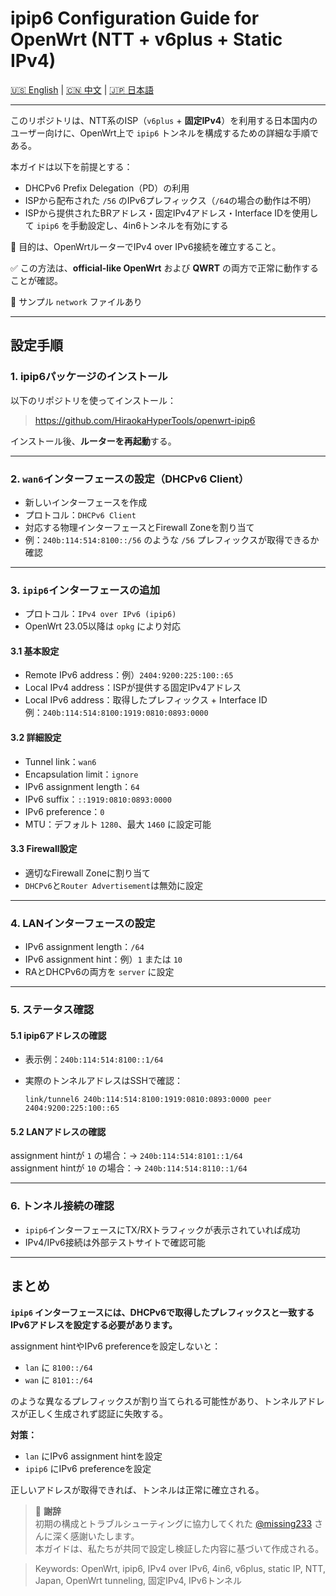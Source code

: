 # ipip6 Configuration Guide for OpenWrt (NTT + v6plus + Static IPv4)

[🇺🇸 English](./README.md) | [🇨🇳 中文](./zh_CN.md) | [🇯🇵 日本語](./ja_JP.md)

---

このリポジトリは、NTT系のISP（`v6plus` + **固定IPv4**）を利用する日本国内のユーザー向けに、OpenWrt上で `ipip6` トンネルを構成するための詳細な手順である。

本ガイドは以下を前提とする：

- DHCPv6 Prefix Delegation（PD）の利用  
- ISPから配布された `/56` のIPv6プレフィックス（`/64`の場合の動作は不明）  
- ISPから提供されたBRアドレス・固定IPv4アドレス・Interface IDを使用して `ipip6` を手動設定し、4in6トンネルを有効にする

📌 目的は、OpenWrtルーターでIPv4 over IPv6接続を確立すること。

✅ この方法は、**official-like OpenWrt** および **QWRT** の両方で正常に動作することが確認。

📌 サンプル `network` ファイルあり

---

## 設定手順

### 1. ipip6パッケージのインストール

以下のリポジトリを使ってインストール：

> https://github.com/HiraokaHyperTools/openwrt-ipip6

インストール後、**ルーターを再起動**する。

---

### 2. `wan6`インターフェースの設定（DHCPv6 Client）

- 新しいインターフェースを作成  
- プロトコル：`DHCPv6 Client`  
- 対応する物理インターフェースとFirewall Zoneを割り当て  
- 例：`240b:114:514:8100::/56` のような `/56` プレフィックスが取得できるか確認

---

### 3. `ipip6`インターフェースの追加

- プロトコル：`IPv4 over IPv6 (ipip6)`  
- OpenWrt 23.05以降は `opkg` により対応

#### 3.1 基本設定

- Remote IPv6 address：例）`2404:9200:225:100::65`  
- Local IPv4 address：ISPが提供する固定IPv4アドレス  
- Local IPv6 address：取得したプレフィックス + Interface ID  
  例：`240b:114:514:8100:1919:0810:0893:0000`

#### 3.2 詳細設定

- Tunnel link：`wan6`  
- Encapsulation limit：`ignore`  
- IPv6 assignment length：`64`  
- IPv6 suffix：`::1919:0810:0893:0000`  
- IPv6 preference：`0`  
- MTU：デフォルト `1280`、最大 `1460` に設定可能

#### 3.3 Firewall設定

- 適切なFirewall Zoneに割り当て  
- `DHCPv6`と`Router Advertisement`は無効に設定

---

### 4. LANインターフェースの設定

- IPv6 assignment length：`/64`  
- IPv6 assignment hint：例）`1` または `10`  
- RAとDHCPv6の両方を `server` に設定

---

### 5. ステータス確認

#### 5.1 ipip6アドレスの確認

- 表示例：`240b:114:514:8100::1/64`  
- 実際のトンネルアドレスはSSHで確認：

  ```
  link/tunnel6 240b:114:514:8100:1919:0810:0893:0000 peer 2404:9200:225:100::65
  ```

#### 5.2 LANアドレスの確認

assignment hintが `1` の場合：→ `240b:114:514:8101::1/64`  
assignment hintが `10` の場合：→ `240b:114:514:8110::1/64`

---

### 6. トンネル接続の確認

- `ipip6`インターフェースにTX/RXトラフィックが表示されていれば成功  
- IPv4/IPv6接続は外部テストサイトで確認可能

---

## まとめ

**`ipip6` インターフェースには、DHCPv6で取得したプレフィックスと一致するIPv6アドレスを設定する必要があります。**

assignment hintやIPv6 preferenceを設定しないと：

- `lan` に `8100::/64`
- `wan` に `8101::/64`

のような異なるプレフィックスが割り当てられる可能性があり、トンネルアドレスが正しく生成されず認証に失敗する。

**対策：**

- `lan` にIPv6 assignment hintを設定  
- `ipip6` にIPv6 preferenceを設定

正しいアドレスが取得できれば、トンネルは正常に確立される。

> 🙏 **謝辞**  
> 初期の構成とトラブルシューティングに協力してくれた [@missing233](https://github.com/missing233) さんに深く感謝いたします。  
> 本ガイドは、私たちが共同で設定し検証した内容に基づいて作成される。

> Keywords: OpenWrt, ipip6, IPv4 over IPv6, 4in6, v6plus, static IP, NTT, Japan, OpenWrt tunneling, 固定IPv4, IPv6トンネル

